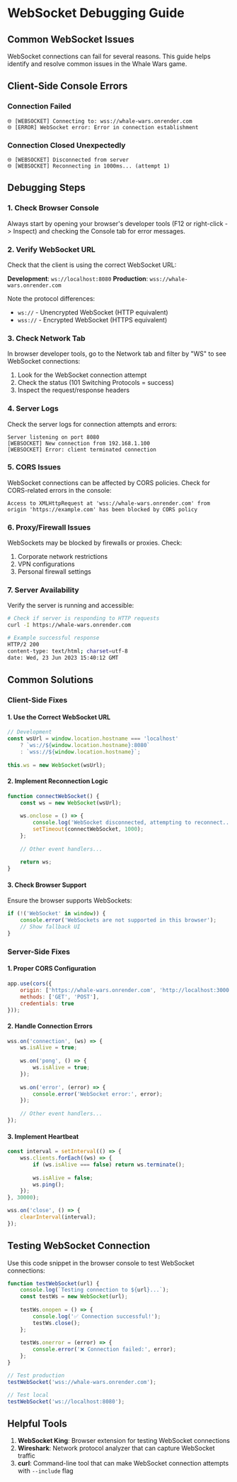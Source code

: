 # WebSocket Debugging Guide

## Common WebSocket Issues

WebSocket connections can fail for several reasons. This guide helps identify and resolve common issues in the Whale Wars game.

## Client-Side Console Errors

### Connection Failed

```
🌐 [WEBSOCKET] Connecting to: wss://whale-wars.onrender.com
🌐 [ERROR] WebSocket error: Error in connection establishment
```

### Connection Closed Unexpectedly

```
🌐 [WEBSOCKET] Disconnected from server
🌐 [WEBSOCKET] Reconnecting in 1000ms... (attempt 1)
```

## Debugging Steps

### 1. Check Browser Console

Always start by opening your browser's developer tools (F12 or right-click -> Inspect) and checking the Console tab for error messages.

### 2. Verify WebSocket URL

Check that the client is using the correct WebSocket URL:

**Development**: `ws://localhost:8080`
**Production**: `wss://whale-wars.onrender.com`

Note the protocol differences:
- `ws://` - Unencrypted WebSocket (HTTP equivalent)
- `wss://` - Encrypted WebSocket (HTTPS equivalent)

### 3. Check Network Tab

In browser developer tools, go to the Network tab and filter by "WS" to see WebSocket connections:

1. Look for the WebSocket connection attempt
2. Check the status (101 Switching Protocols = success)
3. Inspect the request/response headers

### 4. Server Logs

Check the server logs for connection attempts and errors:

```
Server listening on port 8080
[WEBSOCKET] New connection from 192.168.1.100
[WEBSOCKET] Error: client terminated connection
```

### 5. CORS Issues

WebSocket connections can be affected by CORS policies. Check for CORS-related errors in the console:

```
Access to XMLHttpRequest at 'wss://whale-wars.onrender.com' from origin 'https://example.com' has been blocked by CORS policy
```

### 6. Proxy/Firewall Issues

WebSockets may be blocked by firewalls or proxies. Check:

1. Corporate network restrictions
2. VPN configurations
3. Personal firewall settings

### 7. Server Availability

Verify the server is running and accessible:

```bash
# Check if server is responding to HTTP requests
curl -I https://whale-wars.onrender.com

# Example successful response
HTTP/2 200
content-type: text/html; charset=utf-8
date: Wed, 23 Jun 2023 15:40:12 GMT
```

## Common Solutions

### Client-Side Fixes

#### 1. Use the Correct WebSocket URL

```javascript
// Development
const wsUrl = window.location.hostname === 'localhost' 
    ? `ws://${window.location.hostname}:8080` 
    : `wss://${window.location.hostname}`;
    
this.ws = new WebSocket(wsUrl);
```

#### 2. Implement Reconnection Logic

```javascript
function connectWebSocket() {
    const ws = new WebSocket(wsUrl);
    
    ws.onclose = () => {
        console.log('WebSocket disconnected, attempting to reconnect...');
        setTimeout(connectWebSocket, 1000);
    };
    
    // Other event handlers...
    
    return ws;
}
```

#### 3. Check Browser Support

Ensure the browser supports WebSockets:

```javascript
if (!('WebSocket' in window)) {
    console.error('WebSockets are not supported in this browser');
    // Show fallback UI
}
```

### Server-Side Fixes

#### 1. Proper CORS Configuration

```javascript
app.use(cors({
    origin: ['https://whale-wars.onrender.com', 'http://localhost:3000'],
    methods: ['GET', 'POST'],
    credentials: true
}));
```

#### 2. Handle Connection Errors

```javascript
wss.on('connection', (ws) => {
    ws.isAlive = true;
    
    ws.on('pong', () => {
        ws.isAlive = true;
    });
    
    ws.on('error', (error) => {
        console.error('WebSocket error:', error);
    });
    
    // Other event handlers...
});
```

#### 3. Implement Heartbeat

```javascript
const interval = setInterval(() => {
    wss.clients.forEach((ws) => {
        if (ws.isAlive === false) return ws.terminate();
        
        ws.isAlive = false;
        ws.ping();
    });
}, 30000);

wss.on('close', () => {
    clearInterval(interval);
});
```

## Testing WebSocket Connection

Use this code snippet in the browser console to test WebSocket connections:

```javascript
function testWebSocket(url) {
    console.log(`Testing connection to ${url}...`);
    const testWs = new WebSocket(url);
    
    testWs.onopen = () => {
        console.log('✅ Connection successful!');
        testWs.close();
    };
    
    testWs.onerror = (error) => {
        console.error('❌ Connection failed:', error);
    };
}

// Test production
testWebSocket('wss://whale-wars.onrender.com');

// Test local
testWebSocket('ws://localhost:8080');
```

## Helpful Tools

1. **WebSocket King**: Browser extension for testing WebSocket connections
2. **Wireshark**: Network protocol analyzer that can capture WebSocket traffic
3. **curl**: Command-line tool that can make WebSocket connection attempts with `--include` flag 